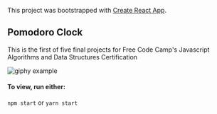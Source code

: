 This project was bootstrapped with [Create React App](https://github.com/facebook/create-react-app).

## Pomodoro Clock
This is the first of five final projects for Free Code Camp's Javascript Algorithms and Data Structures Certification

![giphy example](https://media.giphy.com/media/TgnCEYRiq4rXDn36VM/giphy.gif)

#### To view, run either: 
```npm start``` or ```yarn start```
